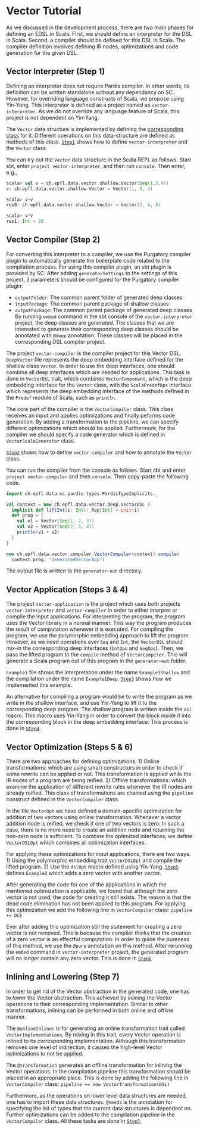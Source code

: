 Vector Tutorial
===============

As we discussed in the development process, there are two main phases for defining an EDSL in Scala. First, we should define an interpreter for the DSL in Scala. Second, a compiler should be defined for this DSL in Scala. The compiler definition involves defining IR nodes, optimizations and code generation for the given DSL.

## Vector Interpreter (Step 1)

Defining an interpreter does not require Pardis compiler. In other words, its definition can be written standalone without any 
dependancy on SC. However, for overriding language constructs of Scala, we propose using Yin-Yang. This interpreter is defined as a
project named as `vector-interpreter`. As we do not override any language feature of Scala, this project is not dependent on Yin-Yang.

The `Vector` data structure is implemented by defining the [corresponding class](step-1/vector-interpreter/src/main/scala/ch/epfl/data/vector/shallow/Vector.scala) for it. Different operations on this data-structure are defined as methods of this class. [`Step1`](step-1) shows how to define `vector-interpreter` and the `Vector` class.

You can try out the `Vector` data structure in the Scala REPL as follows. Start sbt, enter `project vector-interpreter`, and then run `console`. Then enter, e.g.,
```scala
scala> val v = ch.epfl.data.vector.shallow.Vector(Seq(1,3,4))
v: ch.epfl.data.vector.shallow.Vector = Vector(1, 3, 4)

scala> v+v
res0: ch.epfl.data.vector.shallow.Vector = Vector(2, 6, 8)

scala> v*v
res1: Int = 26
```

## Vector Compiler (Step 2)

For converting this interpreter to a compiler, we use the Purgatory compiler plugin to automatically generate the boilerplate code
related to the compilation process. For using this compiler plugin, an sbt plugin is provided by SC. After adding `generatorSettings` to the settings of this project, 3 parameters should be configured for the Purgatory compiler plugin:
 * `outputFolder`: The common parent folder of generated deep classes
 * `inputPackage`: The common parent package of shallow classes
 * `outputPackage`: The common parent package of generated deep classes
By running `embed` command in the sbt console of the `vector-interpreter` project, the deep classes are generated.
The classes that we are interested to generate their corresponding deep classes should be annotated with `@deep` annotation. These classes will be placed in the corresponding DSL compiler project.

The project `vector-compiler` is the compiler project for this Vector DSL. `DeepVector` file represents the deep embedding interface defined for the shallow class `Vector`. In order to use the deep interfaces, one should combine all deep interfaces which are needed for applications. This task is done in `VectorDSL` trait, which combines `VectorComponent`, which is the deep embedding interface for the `Vector` class, with the `ScalaPredefOps` interface which represents the deep embedding interface of the methods defined in the `Predef` module of Scala, such as `println`. 

The core part of the compiler is the `VectorCompiler` class. This class receives an input and applies optimizations and finally peforms code generation. By adding a transformation to the pipeline, we can specify different optimizations which should be applied. Furthermore, for the compiler we should specify a code generator which is defined in `VectorScalaGenerator` class.

[`Step2`](step-2) shows how to define `vector-compiler` and how to annotate the `Vector` class.

You can run the compiler from the console as follows. Start sbt and enter `project vector-compiler` and then `console`. Then copy-paste the following code.
```scala
import ch.epfl.data.sc.pardis.types.PardisTypeImplicits._

val context = new ch.epfl.data.vector.deep.VectorDSL {
  implicit def liftInt(i: Int): Rep[Int] = unit(i)
  def prog = {
    val v1 = Vector(Seq(1, 2, 3))
    val v2 = Vector(Seq(2, 3, 4))
    println(v1 + v2)
  }
}

new ch.epfl.data.vector.compiler.VectorCompiler(context).compile(
  context.prog, "GeneratedVectorApp")
   ```
The output file is written to the `generator-out` directory.

## Vector Application (Steps 3 & 4)

The project `vector-application` is the project which uses both projects `vector-interpreter` and `vector-compiler` in order to either interpret or compile the input applications. For interpreting the program, the program uses the Vector library in a normal manner. This way the program produces the result of computation whenever it is executed. For compiling the program, we use the polymorphic embedding approach to lift the program. However, as we need operations over `Seq` and `Int`, the `VectorDSL` should mix-in the corresponding deep interfaces (`IntOps` and `SeqOps`). Then, we pass the lifted program to the `compile` method of `VectorCompiler`. This will generate a Scala program out of this program in the `generator-out` folder. 

`Example1` file shows the interpretation under the name `Example1Shallow` and the compilation under the name `Example1Deep`. [`Step3`](step-3) shows how we implemented this example.

An alternative for compiling a program would be to write the program as we write in the shallow interface, and use Yin-Yang to lift it to the corresponding deep program. The shallow program is written inside the `dsl` macro. This macro uses Yin-Yang in order to convert the block inside it into the corresponding block in the deep embedding interface. This process is done in [`Step4`](step-4). 

## Vector Optimization (Steps 5 & 6)

There are two approaches for defining optimizations. 1) Online transformations: which are using smart constructors in order to check if some rewrite can be applied or not. This transformation is applied while the IR nodes of a program are being reified. 2) Offline transformations: which examine the application of different rewrite rules whenever the IR nodes are already reified. This class of transformations are chained using the `pipeline` construct defined in the `VectorCompiler` class.

In the file `VectorOpt` we have defined a domain-specific optimization for addition of two vectors using online transformation. Whenever a vector addition node is reified, we check if one of two vectors is zero. In such a case, there is no more need to create an addition node and returning the non-zero node is sufficient. To combine the optimized interfaces, we define `VectorDSLOpt` which combines all optimization interfaces.

For applying these optimizations for input applications, there are two ways. 1) Using the polymorphic embedding trait `VectorDSLOpt` and compile the lifted program. 2) Use the `dslOpt` macro defined using Yin-Yang. [`Step5`](step-5) defines `Example2` which adds a zero vector with another vector.

After generating the code for one of the applications in which the mentioned optimization is applicable, we found that although the zero vector is not used, the code for creating it still exists. The reason is that the dead code elimination has not been applied to this program. For applying this optimization we add the following line in `VectorCompiler` class:
`pipeline += DCE`

Ever after adding this optimization still the statement for creating a zero vector is not removed. This is because the compiler thinks that the creation of a zero vector is an effectful computation. In order to guide the pureness of this method, we use the `@pure` annotation on this method. After rerunning the `embed` command in `vector-interpreter` project, the generated program will no longer contain any zero vector. This is done in [`Step6`](step-6).

## Inlining and Lowering (Step 7)

In order to get rid of the Vector abstraction in the generated code, one has to *lower* the Vector abstraction. 
This achieved by *inlining* the Vector operations to their corresponding implementation. Similar to other 
transformations, inlining can be performed in both online and offline manner. 

The `@onlineInliner` is for generating an online transformation trait called `VectorImplementations`. By mixing in 
this trait, every Vector operation is inlined to its corresponding implementation. Although this transformation
removes one level of indirection, it causes the high-level Vector optimizations to not be applied.

The `@transformation` generates an offline transformation for inlining the Vector operations. In the compilation 
pipeline this transformation should be placed in an appropriate place. This is done by adding the following line in
`VectorCompiler` class:
`pipeline += new VectorTransformation(DSL)`

Furthermore, as the operations on lower level data structures are needed, one has to import these data structures.
`@needs` is the annotation for specifying the list of types that the current data structures is dependent on.
Further optimizations can be added to the compilation pipeline in the `VectorCompiler` class. All these tasks
are done in [`Step7`](https://github.com/epfldata/sc-examples/tree/master/vector-dsl/step-7).
